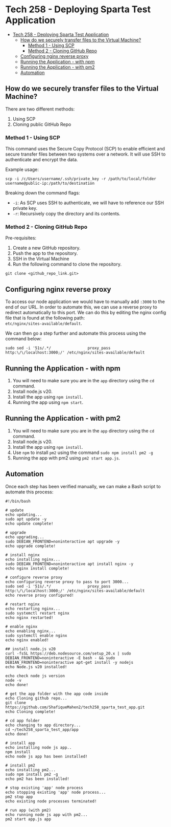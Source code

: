 # Tech 258 - Deploying Sparta Test Application

- [Tech 258 - Deploying Sparta Test Application](#tech-258---deploying-sparta-test-application)
  - [How do we securely transfer files to the Virtual Machine?](#how-do-we-securely-transfer-files-to-the-virtual-machine)
    - [Method 1 - Using SCP](#method-1---using-scp)
    - [Method 2 - Cloning GitHub Repo](#method-2---cloning-github-repo)
  - [Configuring nginx reverse proxy](#configuring-nginx-reverse-proxy)
  - [Running the Application - with npm](#running-the-application---with-npm)
  - [Running the Application - with pm2](#running-the-application---with-pm2)
  - [Automation](#automation)


## How do we securely transfer files to the Virtual Machine?

There are two different methods: <br>
1) Using SCP
2) Cloning public GitHub Repo

### Method 1 - Using SCP
This command uses the Secure Copy Protocol (SCP) to enable efficient and secure transfer files between two systems over a network. It will use SSH to authenticate and encrypt the data.

Example usage: <br>
```
scp -i /c/Users/username/.ssh/private_key -r /path/to/local/folder username@public-ip:/path/to/destination
```

Breaking down the command flags:

- `-i`: As SCP uses SSH to authenticate, we will have to reference our SSH private key.
- `-r`: Recursively copy the directory and its contents.

### Method 2 - Cloning GitHub Repo
Pre-requisites: <br>
1) Create a new GitHub repository.
2) Push the app to the repository.
3) SSH in the Virtual Machine
4) Run the following command to clone the repository.
```
git clone <github_repo_link.git>
```

## Configuring nginx reverse proxy
To access our node application we would have to manually add `:3000` to the end of our URL. In order to automate this, we can use a reverse proxy to redirect automatically to this port. We can do this by editing the nginx config file that is found at the following path: <br>
`etc/nginx/sites-available/default`.

We can then go a step further and automate this process using the command below:
```
sudo sed -i '51s/.*/                proxy_pass http:\/\/localhost:3000;/' /etc/nginx/sites-available/default
```

## Running the Application - with npm
1) You will need to make sure you are in the `app` directory using the `cd` command.
2) Install node.js v20.
3) Install the app using `npm install`.
4) Running the app using `npm start`.

## Running the Application - with pm2
1) You will need to make sure you are in the `app` directory using the `cd` command.
2) Install node.js v20.
3) Install the app using `npm install`.
4) Use `npm` to install `pm2` using the command `sudo npm install pm2 -g`
5) Running the app with pm2 using `pm2 start app.js`.

## Automation
Once each step has been verified manually, we can make a Bash script to automate this process:

```
#!/bin/bash
 
# update
echo updating...
sudo apt update -y
echo update complete!
 
# upgrade
echo upgrading...
sudo DEBIAN_FRONTEND=noninteractive apt upgrade -y
echo upgrade complete!
 
# install nginx
echo installing nginx...
sudo DEBIAN_FRONTEND=noninteractive apt install nginx -y
echo nginx install complete!

# configure reverse proxy
echo configuring reverse proxy to pass to port 3000...
sudo sed -i '51s/.*/                proxy_pass http:\/\/localhost:3000;/' /etc/nginx/sites-available/default
echo reverse proxy configured!
 
# restart nginx
echo restarting nginx...
sudo systemctl restart nginx
echo nginx restarted!

# enable nginx
echo enabling nginx...
sudo systemctl enable nginx
echo nginx enabled!

## install node.js v20
curl -fsSL https://deb.nodesource.com/setup_20.x | sudo DEBIAN_FRONTEND=noninteractive -E bash - && sudo DEBIAN_FRONTEND=noninteractive apt-get install -y nodejs
echo Node.js v20 installed!

echo check node js version
node -v
echo done!

# get the app folder with the app code inside
echo Cloning github repo...
git clone https://github.com/ShafiqueMahen2/tech258_sparta_test_app.git
echo Cloning complete!

# cd app folder
echo changing to app directory...
cd ~/tech258_sparta_test_app/app
echo done!

# install app
echo installing node js app..
npm install
echo node js app has been installed!

# install pm2
echo installing pm2...
sudo npm install pm2 -g
echo pm2 has been installed!

# stop existing 'app' node process
echo stopping existing 'app' node process...
pm2 stop app
echo existing node processes terminated!

# run app (with pm2)
echo running node js app with pm2...
pm2 start app.js app
```


